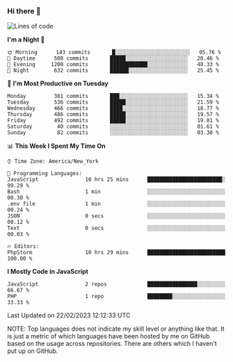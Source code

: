 ### Hi there 👋

<!--
**LynxJinxxy/LynxJinxxy** is a ✨ _special_ ✨ repository because its `README.md` (this file) appears on your GitHub profile.

Here are some ideas to get you started:

- 🔭 I’m currently working on ...
- 🌱 I’m currently learning ...
- 👯 I’m looking to collaborate on ...
- 🤔 I’m looking for help with ...
- 💬 Ask me about ...
- 📫 How to reach me: ...
- 😄 Pronouns: ...
- ⚡ Fun fact: ...
-->

<!--START_SECTION:waka-->
![Lines of code](https://img.shields.io/badge/From%20Hello%20World%20I%27ve%20Written-22%20Thousand%20lines%20of%20code-blue)

**I'm a Night 🦉** 

```text
🌞 Morning      143 commits       █░░░░░░░░░░░░░░░░░░░░░░░░   05.76 % 
🌆 Daytime      508 commits       █████░░░░░░░░░░░░░░░░░░░░   20.46 % 
🌃 Evening     1200 commits       ████████████░░░░░░░░░░░░░   48.33 % 
🌙 Night        632 commits       ██████░░░░░░░░░░░░░░░░░░░   25.45 % 

```
📅 **I'm Most Productive on Tuesday** 

```text
Monday         381 commits       ███░░░░░░░░░░░░░░░░░░░░░░   15.34 % 
Tuesday        536 commits       █████░░░░░░░░░░░░░░░░░░░░   21.59 % 
Wednesday      466 commits       ████░░░░░░░░░░░░░░░░░░░░░   18.77 % 
Thursday       486 commits       █████░░░░░░░░░░░░░░░░░░░░   19.57 % 
Friday         492 commits       █████░░░░░░░░░░░░░░░░░░░░   19.81 % 
Saturday        40 commits       ░░░░░░░░░░░░░░░░░░░░░░░░░   01.61 % 
Sunday          82 commits       ░░░░░░░░░░░░░░░░░░░░░░░░░   03.30 % 

```


📊 **This Week I Spent My Time On** 

```text
⌚︎ Time Zone: America/New_York

💬 Programming Languages: 
JavaScript               10 hrs 25 mins      ████████████████████████░   99.29 % 
Bash                     1 min               ░░░░░░░░░░░░░░░░░░░░░░░░░   00.30 % 
.env file                1 min               ░░░░░░░░░░░░░░░░░░░░░░░░░   00.24 % 
JSON                     0 secs              ░░░░░░░░░░░░░░░░░░░░░░░░░   00.12 % 
Text                     0 secs              ░░░░░░░░░░░░░░░░░░░░░░░░░   00.03 % 

🔥 Editors: 
PhpStorm                 10 hrs 29 mins      █████████████████████████   100.00 % 

```

**I Mostly Code in JavaScript** 

```text
JavaScript               2 repos             ████████████████░░░░░░░░░   66.67 % 
PHP                      1 repo              ████████░░░░░░░░░░░░░░░░░   33.33 % 

```



 Last Updated on 22/02/2023 12:12:33 UTC
<!--END_SECTION:waka-->
NOTE: Top languages does not indicate my skill level or anything like that. It is just a metric of which languages have been hosted by me on GitHub based on the usage across repositories. There are others which I haven't put up on GitHub.
